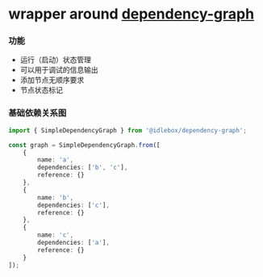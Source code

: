 # wrapper around [dependency-graph](https://www.npmjs.com/package/dependency-graph)

### 功能

* 运行（启动）状态管理
* 可以用于调试的信息输出
* 添加节点无顺序要求
* 节点状态标记


### 基础依赖关系图

```typescript
import { SimpleDependencyGraph } from '@idlebox/dependency-graph';

const graph = SimpleDependencyGraph.from([
	{
		name: 'a',
		dependencies: ['b', 'c'],
		reference: {}
	},
	{
		name: 'b',
		dependencies: ['c'],
		reference: {}
	},
	{
		name: 'c',
		dependencies: ['a'],
		reference: {}
	}
]);
```
